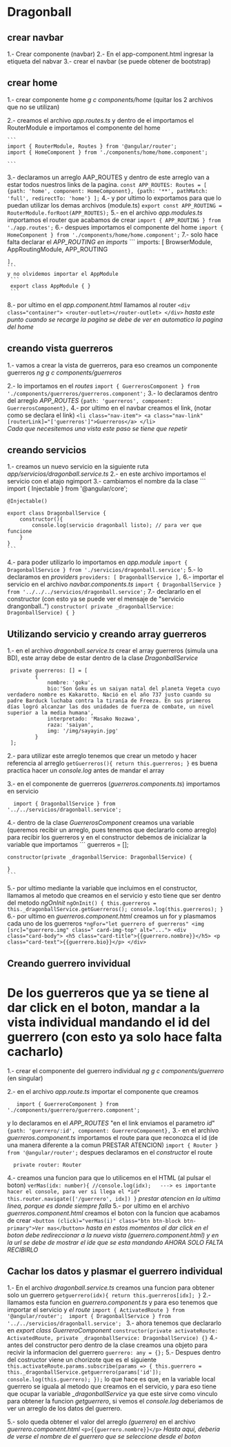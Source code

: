 # Dragonball

## crear navbar
1.- Crear componente (navbar)
2.- En el app-component.html ingresar la etiqueta del nabvar
<app-navbar></app-navbar>
3.- crear el navbar (se puede obtener de bootstrap)

## crear home 

1.- crear componente home *g c components/home* (quitar los 2 archivos que no se utilizan)

2.- creamos el archivo *app.routes.ts* y dentro de el importamos el RouterModule e  importamos el componente del home

    ```
    import { RouterModule, Routes } from '@angular/router';
    import { HomeComponent } from './components/home/home.component';

    ```
3.- declaramos un arreglo AAP_ROUTES y dentro de este arreglo van a estar todos nuestros links de la pagina.
    ```
    const APP_ROUTES: Routes = [
        {path: 'home', component: HomeComponent},
        {path: '**', pathMatch: 'full', redirectTo: 'home'}
    ];
    ```
4.- y por ultimo lo exportamos para que lo puedan utilizar los demas archivos (module.ts)
    ```
    export const APP_ROUTING = RouterModule.forRoot(APP_ROUTES);
    ```
5.- en el archivo *app.modules.ts* importamos el router que acabamos de crear
    ```
    import { APP_ROUTING } from './app.routes';
    ```
6.- despues importamos el componente del home
    ```
    import { HomeComponent } from './components/home/home.component';
    ```
7.- solo hace falta declarar el *APP_ROUTING en imports*
    ```
    imports: [
        BrowserModule,
        AppRoutingModule,
        APP_ROUTING

    ],
    ```
    y no olvidemos importar el AppModule
     ``` 
     export class AppModule { }
     ```
8.- por ultimo en el *app.component.html* llamamos al router
    ```
    <div class="container">
        <router-outlet></router-outlet>
    </div>
    ```
    *hasta este punto cuando se recarge la pagina se debe de ver en automatico la pagina del home*

## creando vista guerreros 
1.- vamos a crear la vista de guerreros, para eso creamos un componente guerreros *ng g c components/guerreros*

2.- lo importamos en el *routes* 
    ```
    import { GuerrerosComponent } from './components/guerreros/guerreros.component';
    ```
3.- lo declaramos dentro del arreglo *APP_ROUTES*
    ```
    {path: 'guerreros', component: GuerrerosComponent},
    ```
4.- por ultimo  en el navbar creamos el link, (notar como se declara el link)
    ```
    <li class="nav-item">
        <a class="nav-link" [routerLink]="['guerreros']">Guerreros</a>
    </li>
    ```         
    *Cada que necesitemos una vista este paso se tiene que repetir*  

## creando servicios

1.- creamos un nuevo servicio en la siguiente ruta *app/servicios/dragonball.service.ts*
2.- en este archivo importamos el servicio con el atajo ngimport
3.- cambiamos el nombre da la clase
    ```
    import { Injectable } from '@angular/core';

    @Injectable()

    export class DragonballService {
        constructor(){
            console.log(servicio dragonball listo); // para ver que funcione
        }
    }
    ```
4.- para poder utilizarlo lo importamos en *app.module*
    ```
    import { DragonballService } from './servicios/dragonball.service';
    ```
5.- lo declaramos en *providers*
    ```
    providers: [
        DragonballService
    ],
    ```
6.- importar el servicio en el archivo *navbar.components.ts*
    ```
    import { DragonballService } from '../../../servicios/dragonball.service';
    ```
7.- declararlo en el constructor (con esto ya se puede ver el mensaje de "servicio drangonball..")
    ```
    constructor( private _dragonballService: DragonballService) { }
    ```

## Utilizando servicio y creando array guerreros
1.- en el archivo *dragonball.service.ts* crear el array guerreros (simula una BD), este array debe de estar dentro de la clase *DragonballService*
   ```
    private guerreros: [] = [
            {
                nombre: 'goku',
                bio:'Son Goku es un saiyan natal del planeta Vegeta cuyo verdadero nombre es Kakarotto. Nació en el año 737 justo cuando su padre Barduck luchaba contra la tiranía de Freeza. En sus primeros días logró alcanzar las dos unidades de fuerza de combate, un nivel superior a la media humana',
                interpretado: 'Masako Nozawa',
                raza: 'saiyan',
                img: '/img/sayayin.jpg'
            }
    ];
   ```
2.- para utilizar este arreglo tenemos que crear un metodo y hacer referencia al arreglo
    ```
    getGuerreros(){
            return this.guerreros;
        }
    ```
    es buena practica hacer un *console.log* antes de mandar el array

3.- en el componente de guerreros (*guerreros.components.ts*) importamos en servicio
  ```
    import { DragonballService } from '../../servicios/dragonball.service';
  ```
4.- dentro de la clase *GuerrerosComponent* creamos una variable (queremos recibir un arreglo, pues tenemos que declararlo como arreglo) para recibir los guerreros y en el constructor debemos de inicializar la variable que importamos
    ```
    guerreros = [];

    constructor(private _dragonballService: DragonballService) {

    }
    ```
5.- por ultimo mediante la variable que incluimos en el constructor, llamamos al metodo que creamos en el servicio y esto tiene que ser dentro del metodo *ngOnInit*
    ```
    ngOnInit() {
        this.guerreros = this._dragonballService.getGuerreros();
        console.log(this.guerreros);
    }
    ```
6.- por ultimo en *guerreros.component.html* creamos un for y plasmamos cada uno de los guerreros
    ```
    *ngFor="let guerrero of guerreros"
    <img [src]="guerrero.img" class=" card-img-top" alt="...">
    <div class="card-body">
        <h5 class="card-title">{{guerrero.nombre}}</h5>
        <p class="card-text">{{guerrero.bio}}</p>
    </div>
    ```
## Creando guerrero invividual
# De los guerreros que ya se tiene al dar click en el boton, mandar a la vista individual mandando el id del guerrero (con esto ya solo hace falta cacharlo)

1.- crear el componente del guerrero individual *ng g c components/guerrero* (en singular)

2.- en el archivo *app.route.ts* importar el componente que creamos
 ```
    import { GuerreroComponent } from './components/guerrero/guerrero.component';
 ```
 y lo declaramos en el *APP_ROUTES*  "en el link enviamos el parametro *id*"
    ```
    {path: 'guerrero/:id', component: GuerreroComponent},
    ```
3.- en el archivo *guerreros.component.ts* importamos el route para que reconozca el id (de una manera diferente a la comun PRESTAR ATENCION)
    ```
    import { Router } from '@angular/router';
    ```
despues declaramos en el *constructor* el route
  ```
    private router: Router
  ```
4.- creamos una funcion para que lo utilicemos en el HTML (al pulsar el boton)
    ```
    verMas(idx: number){
        //console.log(idx);   ---> es importante hacer el console, para ver si llega el *id*
        this.router.navigate(['/guerrero', idx])
    }
    ```
    *prestar atencion en la ultima linea, porque es donde siempre falla*
5.- por ultimo en el archivo *guerreros.component.html* creamos el boton con la funcion que acabamos de crear
    ```
    <button (click)="verMas(i)" class="btn btn-block btn-primary">Ver mas</button>
    ```
    *hasta en estos momentos al dar click en el boton debe redireccionar a la nueva vista (guerrero.component.html) y en la url se debe de mostrar el ide que se esta mandando AHORA SOLO FALTA RECIBIRLO*

## Cachar los datos y plasmar el guerrero individual

1.- En el archivo *dragonball.service.ts* creamos una funcion para obtener solo un guerrero
    ```
    getguerrero(idx){
            return this.guerreros[idx];
        }
    ```
2.- llamamos esta funcion en *guerrero.component.ts* y para eso tenemos que importar el servicio y *el route*
    ```
    import { ActivatedRoute } from '@angular/router'; 
    import { DragonballService } from '../../servicios/dragonball.service'; 
    ```
3.- ahora tenemos que declararlo en *export class GuerreroComponent*
    ```
    constructor(private activateRoute: ActivatedRoute, private _dragonballService: DragonballService) {}
    ```
4.- antes del constructor pero dentro de la clase creamos una objeto para recivir la informacion del guerrero
    ```
    guerrero: any = {};
    ```
5.- Despues dentro del costructor viene un chorizote que es el siguiente
    ```
    this.activateRoute.params.subscribe(params => {
            this.guerrero = this._dragonballService.getguerrero(params['id']);
            console.log(this.guerrero);
        });
    ```
    lo que hace es que, en la variable local guerrero se iguala al metodo que creamos en el servicio, y para eso tiene que ocupar la variable *_dragonballService* ya que este sirve como vinculo para obtener la funcion *getguerrero*, si vemos el *console.log*  deberiamos de ver un arreglo de los datos del guerrero.

5.- solo queda obtener el valor del arreglo *(guerrero)* en el archivo *guerrero.component.html*
    ```
    <p>{{guerrero.nombre}}</p>
    ```
    *Hasta aqui, deberia de verse el nombre de el guerrero que se seleccione desde el boton*

